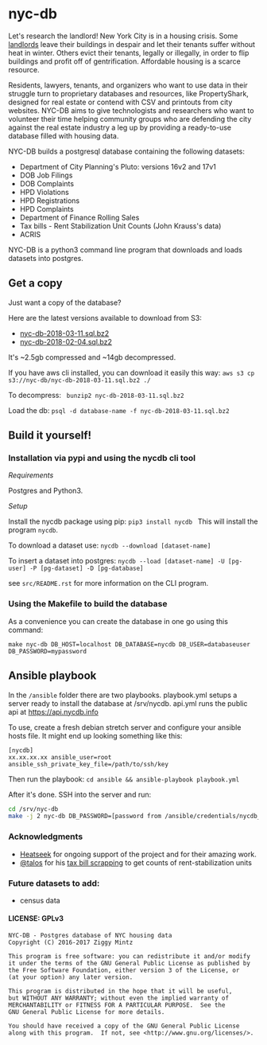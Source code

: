 # nyc-db

Let's research the landlord! New York City is in a housing crisis. Some [landlords](https://youtu.be/o1SzKHXz8tU) leave their buildings in despair and let their tenants suffer without heat in winter. Others evict their tenants, legally or illegally, in order to flip buildings and profit off of gentrification. Affordable housing is a scarce resource. 

Residents, lawyers, tenants, and organizers who want to use data in their struggle turn to proprietary databases and resources, like PropertyShark, designed for real estate or contend with CSV and printouts from city websites. NYC-DB aims to give technologists and researchers who want to volunteer their time helping community groups who are defending the city against the real estate industry a leg up by providing a ready-to-use database filled with housing data.

NYC-DB builds a postgresql database containing the following datasets:

- Department of City Planning's Pluto: versions 16v2 and 17v1
- DOB Job Filings
- DOB Complaints
- HPD Violations
- HPD Registrations
- HPD Complaints
- Department of Finance Rolling Sales
- Tax bills - Rent Stabilization Unit Counts (John Krauss's data)
- ACRIS

NYC-DB is a python3 command line program that downloads and loads datasets into postgres.

## Get a copy

Just want a copy of the database?

Here are the latest versions available to download from S3:

- [nyc-db-2018-03-11.sql.bz2](https://s3.amazonaws.com/nyc-db/nyc-db-2018-03-11.sql.bz2)
- [nyc-db-2018-02-04.sql.bz2](https://s3.amazonaws.com/nyc-db/nyc-db-2018-02-04.sql.bz2)


It's ~2.5gb compressed and ~14gb decompressed.

If you have aws cli installed, you can download it easily this way: ``` aws s3 cp s3://nyc-db/nyc-db-2018-03-11.sql.bz2 ./ ```

To decompress: ```  bunzip2 nyc-db-2018-03-11.sql.bz2 ```

Load the db: ``` psql -d database-name -f nyc-db-2018-03-11.sql.bz2 ```

## Build it yourself!

###  Installation via pypi and using the nycdb cli tool

*Requirements*

Postgres and Python3. 

*Setup*

Install the nycdb package using pip: ```pip3 install nycdb ``` This will install the program ` nycdb `.

To download a dataset use: ``` nycdb --download [dataset-name] ```

To insert a dataset into postgres: ``` nycdb --load [dataset-name] -U [pg-user] -P [pg-dataset] -D [pg-database] ```

see ` src/README.rst ` for more information on the CLI program.

### Using the Makefile to build the database

As a convenience you can create the database in one go using this command:

```
make nyc-db DB_HOST=localhost DB_DATABASE=nycdb DB_USER=databaseuser DB_PASSWORD=mypassword
```

## Ansible playbook

In the ` /ansible ` folder there are two playbooks. playbook.yml setups a server ready to install the database at /srv/nycdb. api.yml runs the public api at https://api.nycdb.info

To use, create a fresh debian stretch server and configure your ansible hosts file. It might end up looking something like this:

```
[nycdb]
xx.xx.xx.xx ansible_user=root ansible_ssh_private_key_file=/path/to/ssh/key
```

Then run the playbook: ``` cd ansible && ansible-playbook playbook.yml ```

After it's done. SSH into the server and run:

``` bash
cd /srv/nyc-db
make -j 2 nyc-db DB_PASSWORD=[password from /ansible/credentials/nycdb_psql_pass]

```

### Acknowledgments

- [Heatseek](https://heatseek.org/) for ongoing support of the project and for their amazing work.
- [@talos](https://github.com/talos) for his [tax bill scrapping](https://github.com/talos/nyc-stabilization-unit-counts) to get counts of rent-stabilization units

### Future datasets to add:

- census data

#### LICENSE: GPLv3

```
NYC-DB - Postgres database of NYC housing data
Copyright (C) 2016-2017 Ziggy Mintz

This program is free software: you can redistribute it and/or modify
it under the terms of the GNU General Public License as published by
the Free Software Foundation, either version 3 of the License, or
(at your option) any later version.

This program is distributed in the hope that it will be useful,
but WITHOUT ANY WARRANTY; without even the implied warranty of
MERCHANTABILITY or FITNESS FOR A PARTICULAR PURPOSE.  See the
GNU General Public License for more details.

You should have received a copy of the GNU General Public License
along with this program.  If not, see <http://www.gnu.org/licenses/>.
```
